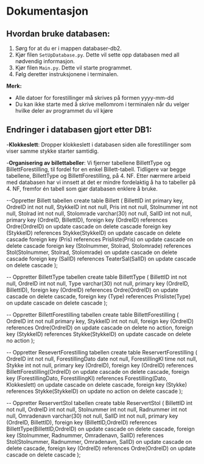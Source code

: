 # Dokumentasjon

## Hvordan bruke databasen:

1. Sørg for at du er i mappen databaser-db2.
2. Kjør filen `SetUpDatabase.py`. Dette vil sette opp databasen med all nødvendig informasjon.
3. Kjør filen `Main.py`. Dette vil starte programmet.
4. Følg deretter instruksjonene i terminalen.

**Merk:**

- Alle datoer for forestillinger må skrives på formen yyyy-mm-dd
- Du kan ikke starte med å skrive mellomrom i terminalen når du velger hvilke deler av programmet du vil kjøre

## Endringer i databasen gjort etter DB1:

-**Klokkeslett**: Dropper klokkeslett i databasen siden alle forestillinger som viser samme stykke starter samtidig.

-**Organisering av billettabeller**: Vi fjerner tabellene BillettType og BillettForestilling, til fordel for en enkel Billett-tabell. Tidligere var begge tabellene, BillettType og BillettForestilling, på 4. NF. Etter nærmere arbeid med databasen har vi innsett at det er mindre fordelaktig å ha to tabeller på 4. NF, fremfor én tabell som gjør databasen enklere å bruke.

--Oppretter Billett tabellen
create table Billett (
BillettID int primary key,
OrdreID int not null,
StykkeID int not null,
Pris int not null,
Stolnummer int not null,
Stolrad int not null,
Stolomrade varchar(30) not null,
SalID int not null,
primary key (OrdreID, BillettID),
foreign key (OrdreID) references Ordre(OrdreID)
on update cascade
on delete cascade
foreign key (StykkeID) references Stykke(StykkeID)
on update cascade
on delete cascade
foreign key (Pris) references Prisliste(Pris)
on update cascade
on delete cascade
foreign key (Stolnummer, Stolrad, Stolomrade) references Stol(Stolnummer, Stolrad, Stolomrade)
on update cascade
on delete cascade
foreign key (SalID) references TeaterSal(SalID)
on update cascade
on delete cascade
);

-- Oppretter BillettType tabellen
create table BillettType (
BillettID int not null,
OrdreID int not null,
Type varchar(30) not null,
primary key (OrdreID, BillettID),
foreign key (OrdreID) references Ordre(OrdreID)
on update cascade
on delete cascade,
foreign key (Type) references Prisliste(Type)
on update cascade
on delete cascade
);

-- Oppretter BillettForestilling tabellen
create table BillettForestilling (
OrdreID int not null primary key,
StykkeID int not null,
foreign key (OrdreID) references Ordre(OrdreID)
on update cascade
on delete no action,
foreign key (StykkeID) references Stykke(StykkeID)
on update cascade
on delete no action
);

-- Oppretter ResevertForestilling tabellen
create table ReservertForestilling (
OrdreID int not null,
ForestillingDato date not null,
ForestillingKl time not null,
Stykke int not null,
primary key (OrdreID),
foreign key (OrdreID) references BillettForestilling(OrdreID)
on update cascade
on delete cascade,
foreign key (ForestillingDato, ForestillingKl) references Forestilling(Dato, Klokkeslett)
on update cascade
on delete cascade,
foreign key (Stykke) references Stykke(StykkeID)
on update no action
on delete cascade
);

-- Oppretter ReservertStol tabellen
create table ReservertStol (
BillettID int not null,
OrdreID int not null,
Stolnummer int not null,
Radnummer int not null,
Omradenavn varchar(30) not null,
SalID int not null,
primary key (OrdreID, BillettID),
foreign key (BillettID,OrdreID) references BillettType(BillettID,OrdreID)
on update cascade
on delete cascade,
foreign key (Stolnummer, Radnummer, Omradenavn, SalID) references Stol(Stolnummer, Radnummer, Omradenavn, SalID)
on update cascade
on delete cascade,
foreign key (OrdreID) references Ordre(OrdreID)
on update cascade
on delete cascade
);
